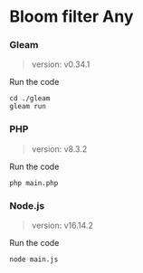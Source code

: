 # Bloom filter Any

### Gleam

> version: v0.34.1

Run the code

```
cd ./gleam
gleam run
```

### PHP

> version: v8.3.2

Run the code

```
php main.php
```

### Node.js

> version: v16.14.2

Run the code

```
node main.js
```
